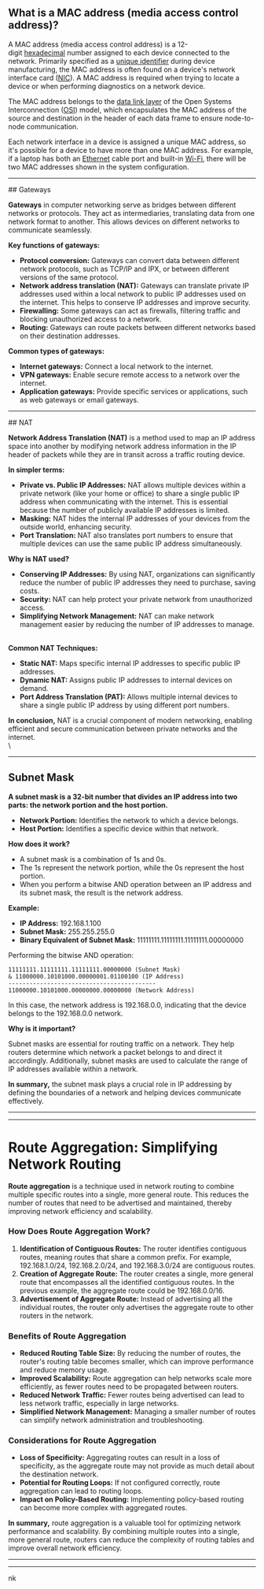 
## What is a MAC address (media access control address)?

A MAC address (media access control address) is a 12-digit [hexadecimal](https://www.techtarget.com/whatis/definition/hexadecimal) number assigned to each device connected to the network. Primarily specified as a [unique identifier](https://www.techtarget.com/iotagenda/definition/unique-identifier-UID) during device manufacturing, the MAC address is often found on a device's network interface card ([NIC](https://www.techtarget.com/searchnetworking/definition/network-interface-card)). A MAC address is required when trying to locate a device or when performing diagnostics on a network device.

The MAC address belongs to the [data link layer](https://www.techtarget.com/searchnetworking/definition/Data-Link-layer) of the Open Systems Interconnection ([OSI](https://www.techtarget.com/searchnetworking/definition/OSI)) model, which encapsulates the MAC address of the source and destination in the header of each data frame to ensure node-to-node communication.

Each network interface in a device is assigned a unique MAC address, so it's possible for a device to have more than one MAC address. For example, if a laptop has both an [Ethernet](https://www.techtarget.com/searchnetworking/definition/Ethernet) cable port and built-in [Wi-Fi](https://www.techtarget.com/searchmobilecomputing/definition/Wi-Fi), there will be two MAC addresses shown in the system configuration.

<hr>
## Gateways

**Gateways** in computer networking serve as bridges between different networks or protocols. They act as intermediaries, translating data from one network format to another. This allows devices on different networks to communicate seamlessly.

**Key functions of gateways:**

- **Protocol conversion:** Gateways can convert data between different network protocols, such as TCP/IP and IPX, or between different versions of the same protocol.
- **Network address translation (NAT):** Gateways can translate private IP addresses used within a local network to public IP addresses used on the internet. This helps to conserve IP addresses and improve security.
- **Firewalling:** Some gateways can act as firewalls, filtering traffic and blocking unauthorized access to a network.
- **Routing:** Gateways can route packets between different networks based on their destination addresses.

**Common types of gateways:**

- **Internet gateways:** Connect a local network to the internet.
- **VPN gateways:** Enable secure remote access to a network over the internet.
- **Application gateways:** Provide specific services or applications, such as web gateways or email gateways.

<hr>
## NAT

**Network Address Translation (NAT)** is a method used to map an IP address space into another by modifying network address information in the IP header of packets while they are in transit across a traffic routing device.  

**In simpler terms:**

- **Private vs. Public IP Addresses:** NAT allows multiple devices within a private network (like your home or office) to share a single public IP address when communicating with the internet. This is essential because the number of publicly available IP addresses is limited.  
- **Masking:** NAT hides the internal IP addresses of your devices from the outside world, enhancing security.  
- **Port Translation:** NAT also translates port numbers to ensure that multiple devices can use the same public IP address simultaneously.  

**Why is NAT used?**

- **Conserving IP Addresses:** By using NAT, organizations can significantly reduce the number of public IP addresses they need to purchase, saving costs.  
- **Security:** NAT can help protect your private network from unauthorized access.  
- **Simplifying Network Management:** NAT can make network management easier by reducing the number of IP addresses to manage.  

**Common NAT Techniques:**

- **Static NAT:** Maps specific internal IP addresses to specific public IP addresses.  
- **Dynamic NAT:** Assigns public IP addresses to internal devices on demand.  
- **Port Address Translation (PAT):** Allows multiple internal devices to share a single public IP address by using different port numbers.  

**In conclusion,** NAT is a crucial component of modern networking, enabling efficient and secure communication between private networks and the internet.\
\
<hr>

## Subnet Mask

**A subnet mask is a 32-bit number that divides an IP address into two parts: the network portion and the host portion.**  

- **Network Portion:** Identifies the network to which a device belongs.  
- **Host Portion:** Identifies a specific device within that network.  

**How does it work?**

- A subnet mask is a combination of 1s and 0s.  
- The 1s represent the network portion, while the 0s represent the host portion.  
- When you perform a bitwise AND operation between an IP address and its subnet mask, the result is the network address.  

**Example:**

- **IP Address:** 192.168.1.100
- **Subnet Mask:** 255.255.255.0
- **Binary Equivalent of Subnet Mask:** 11111111.11111111.11111111.00000000  

Performing the bitwise AND operation:

```
11111111.11111111.11111111.00000000 (Subnet Mask)
& 11000000.10101000.00000001.01100100 (IP Address)
------------------------------------------
11000000.10101000.00000000.00000000 (Network Address)
```

In this case, the network address is 192.168.0.0, indicating that the device belongs to the 192.168.0.0 network.

**Why is it important?**

Subnet masks are essential for routing traffic on a network. They help routers determine which network a packet belongs to and direct it accordingly. Additionally, subnet masks are used to calculate the range of IP addresses available within a network.  

**In summary,** the subnet mask plays a crucial role in IP addressing by defining the boundaries of a network and helping devices communicate effectively.

<hr><hr>

# Route Aggregation: Simplifying Network Routing

**Route aggregation** is a technique used in network routing to combine multiple specific routes into a single, more general route. This reduces the number of routes that need to be advertised and maintained, thereby improving network efficiency and scalability.  

### How Does Route Aggregation Work?

1. **Identification of Contiguous Routes:** The router identifies contiguous routes, meaning routes that share a common prefix. For example, 192.168.1.0/24, 192.168.2.0/24, and 192.168.3.0/24 are contiguous routes.
2. **Creation of Aggregate Route:** The router creates a single, more general route that encompasses all the identified contiguous routes. In the previous example, the aggregate route could be 192.168.0.0/16.  
3. **Advertisement of Aggregate Route:** Instead of advertising all the individual routes, the router only advertises the aggregate route to other routers in the network.  

### Benefits of Route Aggregation

- **Reduced Routing Table Size:** By reducing the number of routes, the router's routing table becomes smaller, which can improve performance and reduce memory usage.  
- **Improved Scalability:** Route aggregation can help networks scale more efficiently, as fewer routes need to be propagated between routers.
- **Reduced Network Traffic:** Fewer routes being advertised can lead to less network traffic, especially in large networks.
- **Simplified Network Management:** Managing a smaller number of routes can simplify network administration and troubleshooting.

### Considerations for Route Aggregation

- **Loss of Specificity:** Aggregating routes can result in a loss of specificity, as the aggregate route may not provide as much detail about the destination network.
- **Potential for Routing Loops:** If not configured correctly, route aggregation can lead to routing loops.
- **Impact on Policy-Based Routing:** Implementing policy-based routing can become more complex with aggregated routes.

**In summary,** route aggregation is a valuable tool for optimizing network performance and scalability. By combining multiple routes into a single, more general route, routers can reduce the complexity of routing tables and improve overall network efficiency.  

<hr><hr>

nk